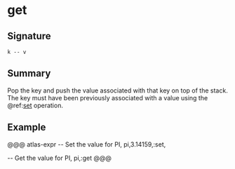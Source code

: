
# get

## Signature

`k -- v`

## Summary

Pop the key and push the value associated with that key on top of the stack. The key
must have been previously associated with a value using the @ref:[set](set.md) operation.

## Example

@@@ atlas-expr
-- Set the value for PI,
pi,3.14159,:set,

-- Get the value for PI,
pi,:get
@@@

